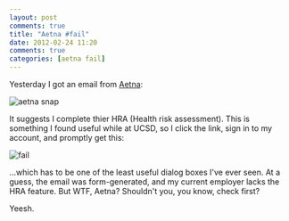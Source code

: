 ```yaml
---
layout: post
comments: true
title: "Aetna #fail"
date: 2012-02-24 11:20
comments: true
categories: [aetna fail]
---
```


Yesterday I got an email from [Aetna](https://member.aetna.com/):

![aetna snap](http://fnord.phfactor.net/wp-content/uploads/2012/02/24/aetna.png)

It suggests I complete thier HRA (Health risk assessment). This is something I found useful
while at UCSD, so I click the link, sign in to my account, and promptly get this:

![fail](http://fnord.phfactor.net/wp-content/uploads/2012/02/24/sorry.png)

...which has to be one of the least useful dialog boxes I've ever seen. At a guess, the email 
was form-generated, and my current employer lacks the HRA feature. But WTF, Aetna? Shouldn't
you, you know, check first?

Yeesh.
